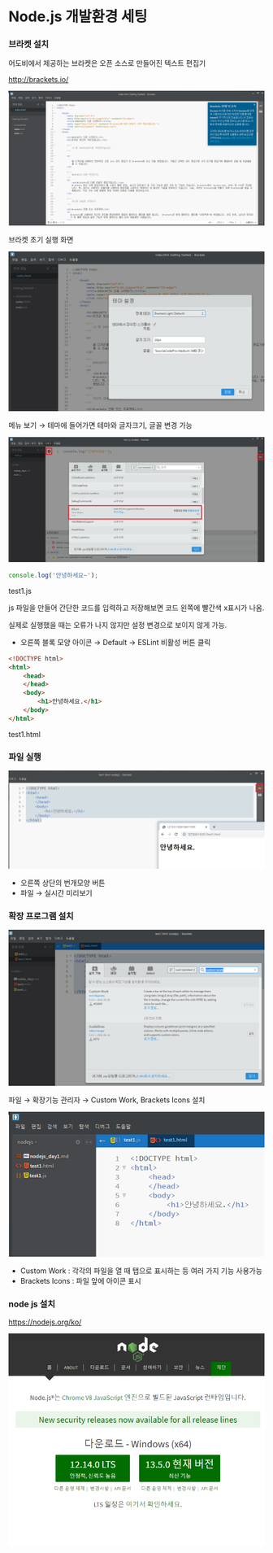 # Node.js 개발환경 세팅

### 브라켓 설치

어도비에서 제공하는 브라켓은 오픈 소스로 만들어진 텍스트 편집기

http://brackets.io/ 

![image-20191222154740425](image-20191222154740425.png)

브라켓 초기 실행 화면



![image-20191222154848583](image-20191222154848583.png)

메뉴 보기 → 테마에 들어가면 테마와 글자크기, 글꼴 변경 가능



![image-20191222155604879](image-20191222155604879.png)

~~~javascript
console.log('안녕하세요~');
~~~

test1.js



js 파일을 만들어 간단한 코드를 입력하고 저장해보면 코드 왼쪽에 빨간색 x표시가 나옴.

실제로 실행했을 때는 오류가 나지 않지만 설정 변경으로 보이지 않게 가능.

- 오른쪽 블록 모양 아이콘 → Default → ESLint 비활성 버튼 클릭



~~~html
<!DOCTYPE html>
<html>
    <head>
    </head>
    <body>
        <h1>안녕하세요.</h1>
    </body>
</html>
~~~

test1.html



### 파일 실행

![image-20191222160434311](image-20191222160434311.png)

- 오른쪽 상단의 번개모양 버튼
- 파일 → 실시간 미리보기



### 확장 프로그램 설치

![image-20191222160732105](image-20191222160732105.png)

파일 → 확장기능 관리자 → Custom Work, Brackets Icons 설치



![image-20191222161438103](image-20191222161438103.png)

- Custom Work : 각각의 파일을 열 때 탭으로 표시하는 등 여러 가지 기능 사용가능
- Brackets Icons : 파일 앞에 아이콘 표시



### node js 설치

https://nodejs.org/ko/

![image-20191222161657280](image-20191222161657280.png)